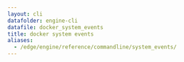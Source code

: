 ```yaml
---
layout: cli
datafolder: engine-cli
datafile: docker_system_events
title: docker system events
aliases:
  - /edge/engine/reference/commandline/system_events/
---
```

<!--
This page is automatically generated from Docker's source code. If you want to
suggest a change to the text that appears here, open a ticket or pull request
in the source repository on GitHub:

https://github.com/docker/cli
-->

